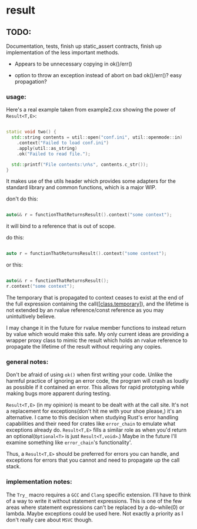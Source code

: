 # result


## TODO:

Documentation, tests, finish up static_assert contracts, finish up
implementation of the less important methods.

* Appears to be unnecessary copying in ok()/err() 

* option to throw an exception instead of abort on bad ok()/err()? easy
  propagation?


### usage:


Here's a real example taken from example2.cxx showing the power of `Result<T,E>`:

```cpp

static void two() {
  std::string contents = util::open("conf.ini", util::openmode::in)
    .context("Failed to load conf.ini")
    .apply(util::as_string)
    .ok("Failed to read file.");

  std::printf("File contents:\n%s", contents.c_str());
}

```

It makes use of the utils header which provides some adapters for the standard
library and common functions, which is a major WIP.

don't do this:

```cpp

auto&& r = functionThatReturnsResult().context("some context");

```

it will bind to a reference that is out of scope.

do this:

```cpp

auto r = functionThatReturnsResult().context("some context");

```

or this:

```cpp

auto&& r = functionThatReturnsResult();
r.context("some context");

```

The temporary that is propagated to context ceases to exist at the end of the
full expression containing the call([[class.temporary\]][u1]), and the lifetime
is not extended by an rvalue reference/const reference as you may unintuitively
believe.

I may change it in the future for rvalue member functions to instead return by
value which would make this safe. My only current ideas are providing a wrapper
proxy class to mimic the result which holds an rvalue reference to propagate the
lifetime of the result without requiring any copies.

### general notes:

Don't be afraid of using `ok()` when first writing your code. Unlike the harmful
practice of ignoring an error code, the program will crash as loudly as possible
if it contained an error. This allows for rapid prototyping while making bugs
  more apparent during testing.

`Result<T,E>` (in my opinion) is meant to be dealt with at the call site. It's not
a replacement for exceptions(don't hit me with your shoe please,) it's an
alternative. I came to this decision when studying Rust's error handling
capabilities and their need for crates like `error_chain` to emulate what
exceptions already do. `Result<T,E>` fills a similar role as when you'd return
an optional(`Optional<T>` is just `Result<T,void>`.) Maybe in the future I'll
examine something like `error_chain`'s functionality'.  

Thus, a `Result<T,E>` should be preferred for errors you can handle, and
exceptions for errors that you cannot and need to propagate up the call stack.


### implementation notes:

The `Try_` macro requires a `GCC` and `Clang` specific extension. I'll have to
think of a way to write it without statement expressions. This is one of the few
areas where statement expressions can't be replaced by a do-while(0) or lambda.
Maybe exceptions could be used here.  Not exactly a priority as I don't really
care about `MSVC` though.

[u1]: http://eel.is/c++draft/class.temporary#6
